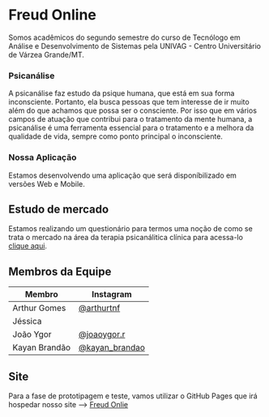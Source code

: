 # Freud Online
Somos acadêmicos do segundo semestre do curso de Tecnólogo em Análise e Desenvolvimento de Sistemas pela UNIVAG - Centro Universitário de Várzea Grande/MT.
### Psicanálise
A psicanálise faz estudo da psique humana, que está em sua forma inconsciente. Portanto, ela busca pessoas que tem interesse de ir muito além do que achamos que possa ser o consciente. Por isso que em vários campos de atuação que contribui para o tratamento da mente humana, a psicanálise é uma ferramenta essencial para o tratamento e a melhora da qualidade de vida, sempre como ponto principal o inconsciente.

### Nossa Aplicação
Estamos desenvolvendo uma aplicação que será disponíbilizado em versões Web e Mobile.

## Estudo de mercado
Estamos realizando um questionário para termos uma noção de como se trata o mercado na área da terapia psicanálitica clínica para acessa-lo [clique aqui](https://forms.gle/jtHCS3YKz5KpyWj69).

## Membros da Equipe
Membro | Instagram
---|---
Arthur Gomes | [@arthurtnf](https://www.instagram.com/arthurtnf/)
Jéssica |
João Ygor | [@joaoygor.r](https://www.instagram.com/joaoygor.r/)
Kayan Brandão | [@kayan_brandao](https://www.instagram.com/kayan_brandao/)

## Site
Para a fase de prototipagem e teste, vamos utilizar o GitHub Pages que irá hospedar nosso site --> [Freud Onlie](https://kayanbrandao.github.io/freud-online/)
